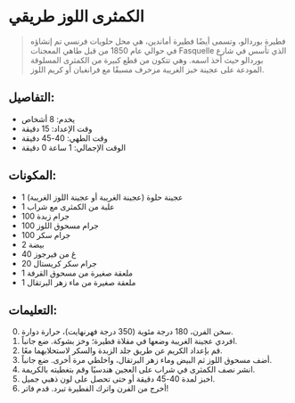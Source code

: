 # الكمثرى اللوز طريقي

 > فطيرة بوردالو، وتسمى أيضًا فطيرة أماندين، هي محل حلويات فرنسي تم إنشاؤه في حوالي عام 1850 من قبل طاهي المعجنات Fasquelle الذي تأسس في شارع بوردالو حيث أخذ اسمه. وهي تتكون من قطع كبيرة من الكمثرى المسلوقة المودعة على عجينة خبز الغريبة مزخرف مسبقًا مع فرانغبان أو كريم اللوز.

## التفاصيل:
* يخدم: 8 أشخاص
* وقت الإعداد: 15 دقيقة
* وقت الطهي: 40-45 دقيقة
* الوقت الإجمالي: 1 ساعة 0 دقيقة

## المكونات:
* 1 عجينة حلوة (عجينة الغريبة أو عجينة اللوز الغريبة)
* 1 علبة من الكمثرى مع شراب
* 100 جرام زبدة
* 100 جرام مسحوق اللوز
* 100 جرام سكر
* 2 بيضة
* 40 غ من فيرجوز
* 20 جرام سكر كريستال
* 1 ملعقة صغيرة من مسحوق القرفة
* 1 ملعقة صغيرة من ماء زهر البرتقال

## التعليمات:
0. سخن الفرن، 180 درجة مئوية (350 درجة فهرنهايت)، حرارة دوارة.
1. افردي عجينة الغريبة وضعها في مقلاة فطيرة؛ وخز بشوكة. ضع جانباً.
2. قم بإعداد الكريم عن طريق جلد الزبدة والسكر لاستحلابهما معًا.
3. أضف مسحوق اللوز ثم البيض وماء زهر البرتقال، واخلطي مرة أخرى. ضع جانباً.
4. انشر نصف الكمثرى في شراب على العجين هندسيًا وقم بتغطيته بالكريمة.
5. اخبز لمدة 40-45 دقيقة أو حتى تحصل على لون ذهبي جميل.
6. أخرج من الفرن واترك الفطيرة تبرد. قدم فاتر!
